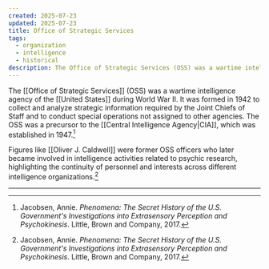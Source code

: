 ```yaml
---
created: 2025-07-23
updated: 2025-07-23
title: Office of Strategic Services
tags:
  - organization
  - intelligence
  - historical
description: The Office of Strategic Services (OSS) was a wartime intelligence agency of the United States during World War II, and a precursor to the CIA.
---
```


The [[Office of Strategic Services]] (OSS) was a wartime intelligence agency of the [[United States]] during World War II. It was formed in 1942 to collect and analyze strategic information required by the Joint Chiefs of Staff and to conduct special operations not assigned to other agencies. The OSS was a precursor to the [[Central Intelligence Agency|CIA]], which was established in 1947.[^1]

Figures like [[Oliver J. Caldwell]] were former OSS officers who later became involved in intelligence activities related to psychic research, highlighting the continuity of personnel and interests across different intelligence organizations.[^1]

---

[^1]: Jacobsen, Annie. *Phenomena: The Secret History of the U.S. Government's Investigations into Extrasensory Perception and Psychokinesis*. Little, Brown and Company, 2017.
